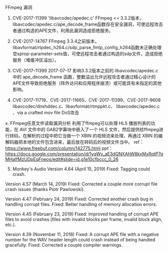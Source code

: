 FFmpeg 漏洞
1. CVE-2017-11399
	'libavcodec/apedec.c' 
FFmpeg <= 3.3.2版本，libavcodec/apedec.c/ape_decode_frame函数存在安全漏洞，可使远程攻击者通过构造的APE文件，利用此漏洞造成拒绝服务。

2. CVE-2017-14767
FFmpeg 3.3.4之前版本，libavformat/rtpdec_h264.c/sdp_parse_fmtp_config_h264函数未正确处理空sprop-parameter-sets值，可使远程攻击者通过构造的sdp文件，造成拒绝服务（堆缓冲区溢出）。

3. CVE-2017-11399
2017-07-17
影响3.3.2版本之前的 libavcodec/apedec.c 中的 ape_decode_frame 函数，整数溢出允许远程攻击者通过精心设计的APE文件导致拒绝服务（阵外访问和应用程序崩溃）或可能具有未指定的其他影响。

4. CVE-2017-11719、CVE-2017-11665、CVE-2017-11399、CVE-2017-9608 
libavcodec/dnxhddec.c、libavformat/rtmppkt.c、 libavcodec/apedec.c 、via a crafted mov file
DoS攻击

x.  FFmpeg任意文件读取漏洞分析
利用了ffmpeg可以处理 HLS 播放列表的功能，在 AVI 文件中的 GAB2字幕块中嵌入了一个 HLS 文件，然后提供给ffmpeg进行转码，在解析的过程中把它当做一个 XBIN 的视频流来处理，再通过 XBIN 的编解码器把本地的文件包含进来，最后放在转码后的视频文件当中。
ref：
https://www.freebuf.com/column/142775.html
ppt：
https://docs.google.com/presentation/d/1yqWy_aE3dQNXAhW8kxMxRqtP7qMHaIfMzUDpEqFneos/edit#slide=id.g1e10cfbccc_0_26

5. Monkey's Audio
Version 4.64 (April 15, 2019)
Fixed: Tagging could crash.

Version 4.57 (March 14, 2019)
Fixed: Corrected a couple more corrupt file crash issues (thanks Piotr Pawlowski).

Version 4.47 (February 24, 2019)
Fixed: Corrected another crash bug in handling corrupt files.
Fixed: Better handling of memory allocation errors.

Version 4.45 (February 23, 2019)
Fixed: Improved handling of corrupt APE files to avoid crashes (files with invalid blocks per frame, invalid block align, etc.).

Version 4.39 (November 11, 2018)
Fixed: A corrupt APE file with a negative number for the WAV header length could crash instead of being handled gracefully.
Fixed: Corrected a couple compiler warnings.

